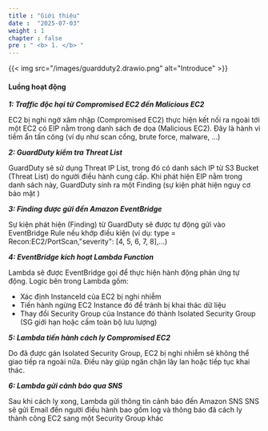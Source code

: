 ```yaml
---
title : "Giới thiệu"
date :  "2025-07-03" 
weight : 1 
chapter : false
pre : " <b> 1. </b> "
---
```

{{< img src="/images/guardduty2.drawio.png" alt="Introduce" >}} 
#### Luồng hoạt động

***1: Traffic độc hại từ Compromised EC2 đến Malicious EC2***

EC2 bị nghi ngờ xâm nhập (Compromised EC2) thực hiện kết nối ra ngoài tới một EC2 có EIP nằm trong danh sách đe dọa (Malicious EC2). Đây là hành vi tiềm ẩn tấn công (ví dụ như scan cổng, brute force, malware, ...)

***2: GuardDuty kiểm tra Threat List***

GuardDuty sẽ sử dụng Threat IP List, trong đó có danh sách IP từ S3 Bucket (Threat List) do người điều hành cung cấp.
Khi phát hiện EIP nằm trong danh sách này, GuardDuty sinh ra một Finding (sự kiện phát hiện nguy cơ bảo mật )

***3: Finding được gửi đến Amazon EventBridge***

Sự kiện phát hiện (Finding) từ GuardDuty sẽ được tự động gửi vào EventBridge Rule nếu khớp điều kiện (ví dụ: type = Recon:EC2/PortScan,"severity": [4, 5, 6, 7, 8],...)

***4: EventBridge kích hoạt Lambda Function***

Lambda sẽ được EventBridge gọi để thực hiện hành động phản ứng tự động.
Logic bên trong Lambda gồm:
- Xác định InstanceId của EC2 bị nghi nhiễm
- Tiến hành ngừng EC2 Instance đó để tránh bị khai thác dữ liệu
- Thay đổi Security Group của Instance đó thành Isolated Security Group (SG giới hạn hoặc cấm toàn bộ lưu lượng) 

***5: Lambda tiến hành cách ly Compromised EC2***

Do đã được gán Isolated Security Group, EC2 bị nghi nhiễm sẽ không thể giao tiếp ra ngoài nữa.
Điều này giúp ngăn chặn lây lan hoặc tiếp tục khai thác.

***6: Lambda gửi cảnh báo qua SNS***

Sau khi cách ly xong, Lambda gửi thông tin cảnh báo đến Amazon SNS
SNS sẽ gửi Email đến người điều hành bao gồm log và thông báo đã cách ly thành công EC2 sang một Security Group khác
